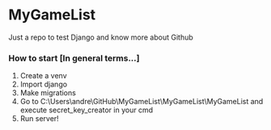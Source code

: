 # MyGameList
Just a repo to test Django and know more about Github


### How to start [In general terms...]
1) Create a venv
2) Import django
3) Make migrations
4) Go to C:\Users\andre\GitHub\MyGameList\MyGameList\MyGameList and execute secret_key_creator in your cmd
5) Run server!
